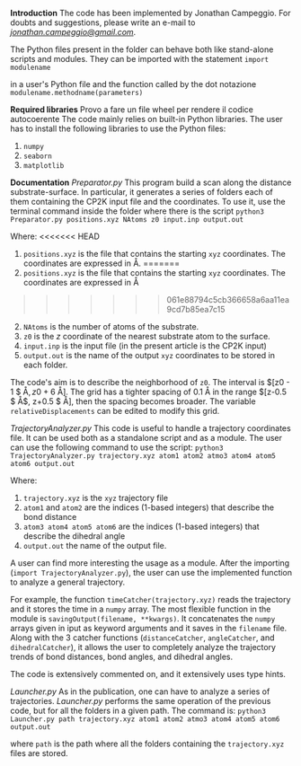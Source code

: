 **Introduction**
The code has been implemented by Jonathan Campeggio. For doubts and suggestions, please write an e-mail to *jonathan.campeggio@gmail.com*.

The Python files present in the folder can behave both like stand-alone scripts and modules. They can be imported with the statement
`import modulename`

in a user's Python file and the function called by the dot notazione 
`modulename.methodname(parameters)`

**Required libraries**
Provo a fare un file wheel per rendere il codice autocoerente
The code mainly relies on built-in Python libraries. The user has to install the following libraries to use the Python files:
1. `numpy`
2. `seaborn`
3. `matplotlib`

**Documentation**
*Preparator.py*
This program build a scan along the distance substrate-surface. In particular, it generates a series of folders each of them containing the CP2K input file and the coordinates. 
To use it, use the terminal command inside the folder where there is the script
`python3 Preparator.py positions.xyz NAtoms z0 input.inp output.out`

Where:
<<<<<<< HEAD
1. `positions.xyz` is the file that contains the starting `xyz` coordinates. The coordinates are expressed in &#8491;. 
=======
1. `positions.xyz` is the file that contains the starting `xyz` coordinates. The coordinates are expressed in &#8491; 
>>>>>>> 061e88794c5cb366658a6aa11ea9cd7b85ea7c15
2. `NAtoms` is the number of atoms of the substrate.
3. `z0` is the *z* coordinate of the nearest substrate atom to the surface.
4. `input.inp` is the input file (in the present article is the CP2K input)
5. `output.out` is the name of the output `xyz` coordinates to be stored in each folder.

The code's aim is to describe the neighborhood of `z0`. The interval is $[z0 - 1 $ &#8491;$, z0 + 6$ &#8491;$]$. The grid has a tighter spacing of $0.1$ &#8491; in the range $[z-0.5 $ &#8491;$, z+0.5 $ &#8491;$]$, then the spacing becomes broader. 
The variable `relativeDisplacements` can be edited to modify this grid.

*TrajectoryAnalyzer.py*
This code is useful to handle a trajectory coordinates file. It can be used both as a standalone script and as a module.
The user can use the following command to use the script:
`python3 TrajectoryAnalyzer.py trajectory.xyz atom1 atom2 atmo3 atom4 atom5 atom6 output.out`

Where:
1. `trajectory.xyz` is the `xyz` trajectory file
2. `atom1` and `atom2` are the indices ($1$-based integers) that describe the bond distance
3. `atom3 atom4 atom5 atom6` are the indices ($1$-based integers) that describe the dihedral angle
4. `output.out` the name of the output file.

A user can find more interesting the usage as a module. After the importing (`import TrajectoryAnalyzer.py`), the user can use the implemented function to analyze a general trajectory.

For example, the function `timeCatcher(trajectory.xyz)` reads the trajectory and it stores the time in a `numpy` array. The most flexible function in the module is `savingOutput(filename, **kwargs)`. It concatenates the `numpy` arrays given in iput as keyword arguments and it saves in the `filename` file. Along with the $3$ catcher functions (`distanceCatcher`, `angleCatcher`, and `dihedralCatcher`), it allows the user to completely analyze the trajectory trends of bond distances, bond angles, and dihedral angles.

 The code is extensively commented on, and it extensively uses type hints.



*Launcher.py*
As in the publication, one can have to analyze a series of trajectories. *Launcher.py* performs the same operation of the previous code, but for all the folders in a given path. The command is:
`python3 Launcher.py path trajectory.xyz atom1 atom2 atmo3 atom4 atom5 atom6 output.out`

where `path` is the path where all the folders containing the `trajectory.xyz` files are stored.

